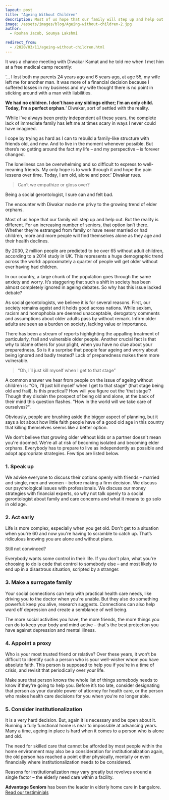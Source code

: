 ```yaml
---
layout: post
title: "Ageing Without Children"
description: Most of us hope that our family will step up and help out. But the reality is different. For an increasing number of seniors, that option isn’t there.
image: /assets/images/blog/Ageing-without-children-2.jpg
author:
  - Roshan Jacob, Soumya Lakshmi

redirect_from:
  - /2020/03/11/ageing-without-children.html
---
```


It was a chance meeting with Diwakar Kamat and he told me when I met him at a free medical camp recently:

‘… I lost both my parents 24 years ago and 6 years ago, at age 55, my wife left me for another man. It was more of a financial decision because I suffered losses in my business and my wife thought there is no point in sticking around with a man with liabilities. 

**We had no children. I don’t have any siblings either; I’m an only child. Today, I’m a perfect orphan.**’ Diwakar, sort of settled with the reality.

‘While I’ve always been pretty independent all these years, the complete lack of immediate family has left me at times scary in ways I never could have imagined. 

I cope by trying as hard as I can to rebuild a family-like structure with friends old, and new. And to live in the moment whenever possible. But there’s no getting around the fact my life – and my perspective – is forever changed. 

The loneliness can be overwhelming and so difficult to express to well-meaning friends. My only hope is to work through it and hope the pain lessens over time. Today, I am old, alone and poor.’ Diwakar rues.

>Can’t we empathize or gloss over?

Being a social gerontologist, I sure can and felt bad.

The encounter with Diwakar made me privy to the growing trend of elder orphans.

Most of us hope that our family will step up and help out. But the reality is different. For an increasing number of seniors, that option isn’t there. Whether they’re estranged from family or have never married or had children, more and more people will find themselves alone as they age and their health declines.

By 2030, 2 million people are predicted to be over 65 without adult children, according to a 2014 study in UK. This represents a huge demographic trend across the world: approximately a quarter of people will get older without ever having had children. 

In our country, a large chunk of the population goes through the same anxiety and worry. It’s staggering that such a shift in society has been almost completely ignored in ageing debates. So why has this issue lacked debate?

As social gerontologists, we believe it is for several reasons. First, our society remains ageist and it holds good across nations. While sexism, racism and homophobia are deemed unacceptable, derogatory comments and assumptions about older adults pass by without remark. Infirm older adults are seen as a burden on society, lacking value or importance. 

There has been a stream of reports highlighting the appalling treatment of particularly, frail and vulnerable older people. Another crucial fact is that why to blame others for your plight, when you have no clue about your preparedness. So is it a surprise that people fear ageing and worry about being ignored and badly treated? Lack of preparedness makes them more vulnerable.

> “Oh, I’ll just kill myself when I get to that stage”

A common answer we hear from people on the issue of ageing without children is: “Oh, I’ll just kill myself when I get to that stage” (that stage being old and frail). Is this practical?  How will you figure out the ‘that stage’? Though they disdain the prospect of being old and alone, at the back of their mind this question flashes. "How in the world will we take care of ourselves?". 

Obviously, people are brushing aside the bigger aspect of planning, but it says a lot about how little faith people have of a good old age in this country that killing themselves seems like a better option.

We don’t believe that growing older without kids or a partner doesn't mean you're doomed. We're all at risk of becoming isolated and becoming elder orphans. Everybody has to prepare to live as independently as possible and adopt appropriate strategies. Few tips are listed below. 

### 1. Speak up 

We advise everyone to discuss their options openly with friends – married and single, men and women – before making a firm decision. We discuss our psychological issues with professionals. We discuss our money strategies with financial experts, so why not talk openly to a social gerontologist about family and care concerns and what it means to go solo in old age. 

### 2. Act early

Life is more complex, especially when you get old. Don't get to a situation when you're 60 and now you're having to scramble to catch up. That’s ridiculous knowing you are alone and without plans.  

Still not convinced?  

Everybody wants some control in their life. If you don't plan, what you're choosing to do is cede that control to somebody else – and most likely to end up in a disastrous situation, scripted by a stranger.

### 3. Make a surrogate family

Your social connections can help with practical health care needs, like driving you to the doctor when you're unable. But they also do something powerful: keep you alive, research suggests. Connections can also help ward off depression and create a semblance of well being. 

The more social activities you have, the more friends, the more things you can do to keep your body and mind active – that's the best protection you have against depression and mental illness.

### 4. Appoint a proxy

Who is your most trusted friend or relative? Over these years, it won’t be difficult to identify such a person who is your well-wisher whom you have absolute faith. This person is supposed to help you if you're in a time of crisis, and revisit that periodically over your life. 

Make sure that person knows the whole list of things somebody needs to know if they're going to help you. Before it’s too late, consider designating that person as your durable power of attorney for health care, or the person who makes health care decisions for you when you're no longer able.

### 5. Consider institutionalization

It is a very hard decision. But, again it is necessary and be open about it. Running a fully functional home is near to impossible at advancing years. Many a time, ageing in place is hard when it comes to a person who is alone and old. 

The need for skilled care that cannot be afforded by most people within the home environment may also be a consideration for institutionalization again, the old person has reached a point either physically, mentally or even financially where institutionalization needs to be considered. 

Reasons for institutionalization may vary greatly but revolves around a single factor – the elderly need care within a facility.

**Advantage Seniors** has been the leader in elderly home care in bangalore. [Read our testiminials](/reviews/)